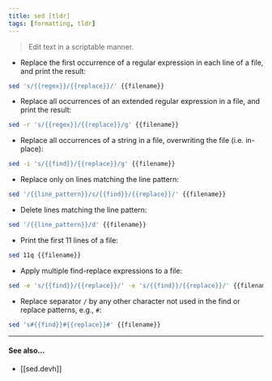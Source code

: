 ```yaml
---
title: sed [tldr]
tags: [formatting, tldr]
---
```


> Edit text in a scriptable manner.

- Replace the first occurrence of a regular expression in each line of a file, and print the result:

```sh
sed 's/{{regex}}/{{replace}}/' {{filename}}
```

- Replace all occurrences of an extended regular expression in a file, and print the result:

```sh
sed -r 's/{{regex}}/{{replace}}/g' {{filename}}
```

- Replace all occurrences of a string in a file, overwriting the file (i.e. in-place):

```sh
sed -i 's/{{find}}/{{replace}}/g' {{filename}}
```

- Replace only on lines matching the line pattern:

```sh
sed '/{{line_pattern}}/s/{{find}}/{{replace}}/' {{filename}}
```

- Delete lines matching the line pattern:

```sh
sed '/{{line_pattern}}/d' {{filename}}
```

- Print the first 11 lines of a file:

```sh
sed 11q {{filename}}
```

- Apply multiple find-replace expressions to a file:

```sh
sed -e 's/{{find}}/{{replace}}/' -e 's/{{find}}/{{replace}}/' {{filename}}
```

- Replace separator `/` by any other character not used in the find or replace patterns, e.g., `#`:

```sh
sed 's#{{find}}#{{replace}}#' {{filename}}
```

___


#### **See also...**

* [[sed.devh]]
